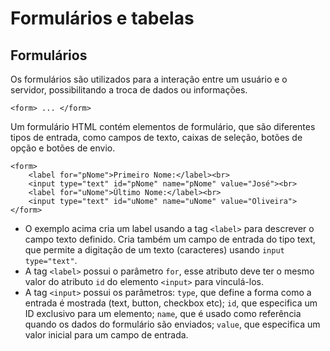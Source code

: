 # Formulários e tabelas

## Formulários

Os formulários são utilizados para a interação entre um usuário e o servidor, possibilitando a troca de dados ou informações.

`<form> ... </form>`

Um formulário HTML contém elementos de formulário, que são diferentes tipos de entrada, como campos de texto, caixas de seleção, botões de opção e botões de envio.

```
<form>
    <label for="pNome">Primeiro Nome:</label><br>
    <input type="text" id="pNome" name="pNome" value="José"><br>
    <label for="uNome">Último Nome:</label><br>
    <input type="text" id="uNome" name="uNome" value="Oliveira">
</form>
```

- O exemplo acima cria um label usando a tag `<label>` para descrever o campo texto definido. Cria também um campo de entrada do tipo text, que permite a digitação de um texto (caracteres) usando `input type="text"`.
- A tag `<label>` possui o parâmetro `for`, esse atributo deve ter o mesmo valor do atributo `id` do elemento `<input>` para vinculá-los.
- A tag `<input>` possui os parâmetros: `type`, que define a forma como a entrada é mostrada (text, button, checkbox etc); `id`, que especifica um ID exclusivo para um elemento; `name`, que é usado como referência quando os dados do formulário são enviados; `value`, que especifica um valor inicial para um campo de entrada.

